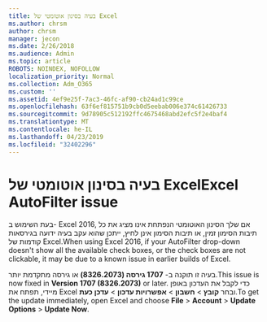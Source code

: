 ```yaml
---
title: בעיה בסינון אוטומטי של Excel
ms.author: chrsm
author: chrsm
manager: jecon
ms.date: 2/26/2018
ms.audience: Admin
ms.topic: article
ROBOTS: NOINDEX, NOFOLLOW
localization_priority: Normal
ms.collection: Adm_O365
ms.custom: ''
ms.assetid: 4ef9e25f-7ac3-46fc-af90-cb24ad1c99ce
ms.openlocfilehash: 63f6ef815751b9cb0d5eebab006e374c61426733
ms.sourcegitcommit: 9d78905c512192ffc4675468abd2efc5f2e4baf4
ms.translationtype: MT
ms.contentlocale: he-IL
ms.lasthandoff: 04/23/2019
ms.locfileid: "32402296"
---
```

# <a name="excel-autofilter-issue"></a><span data-ttu-id="88d91-102">בעיה בסינון אוטומטי של Excel</span><span class="sxs-lookup"><span data-stu-id="88d91-102">Excel AutoFilter issue</span></span>

<span data-ttu-id="88d91-103">בעת השימוש ב- Excel 2016, אם שלך הסינון האוטומטי הנפתחת אינו מציג את כל תיבות הסימון זמין, או תיבות הסימון אינן לחיץ, ייתכן שהוא עקב בעיה ידועה בגירסאות קודמות של Excel.</span><span class="sxs-lookup"><span data-stu-id="88d91-103">When using Excel 2016, if your AutoFilter drop-down doesn't show all the available check boxes, or the check boxes are not clickable, it may be due to a known issue in earlier builds of Excel.</span></span> 
  
<span data-ttu-id="88d91-104">בעיה זו תוקנה ב- **1707 גירסה (8326.2073)** או גירסה מתקדמת יותר.</span><span class="sxs-lookup"><span data-stu-id="88d91-104">This issue is now fixed in **Version 1707 (8326.2073)** or later.</span></span> <span data-ttu-id="88d91-105">כדי לקבל את העדכון באופן מיידי, תפתח את Excel ובחר **קובץ** \> **חשבון** \> **אפשרויות עדכון** \> **עדכן כעת**.</span><span class="sxs-lookup"><span data-stu-id="88d91-105">To get the update immediately, open Excel and choose **File** \> **Account** \> **Update Options** \> **Update Now**.</span></span>
  

